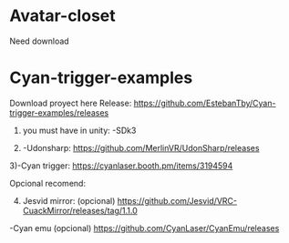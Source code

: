 # Avatar-closet

Need download

# Cyan-trigger-examples

Download proyect here Release:
https://github.com/EstebanTby/Cyan-trigger-examples/releases

1) you must have in unity:
-SDk3

2) -Udonsharp:
https://github.com/MerlinVR/UdonSharp/releases

3)-Cyan trigger:
https://cyanlaser.booth.pm/items/3194594

Opcional recomend:

4) Jesvid mirror: (opcional)
https://github.com/Jesvid/VRC-CuackMirror/releases/tag/1.1.0


-Cyan emu (opcional)
https://github.com/CyanLaser/CyanEmu/releases

